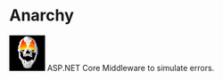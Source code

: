 # Anarchy
![Anarchy Logo](https://raw.githubusercontent.com/taylorhutchison/Anarchy/master/Anarchy.png)
ASP.NET Core Middleware to simulate errors.
